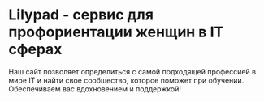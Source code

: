 # Lilypad - сервис для профориентации женщин в IT сферах

Наш сайт позволяет определиться с самой подходящей профессией в мире IT и найти свое сообщество, которое поможет при обучении. Обеспечиваем вас вдохновением и поддержкой!
